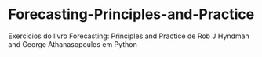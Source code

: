 # Forecasting-Principles-and-Practice
Exercícios do livro Forecasting: Principles and Practice de Rob J Hyndman and George Athanasopoulos em Python
